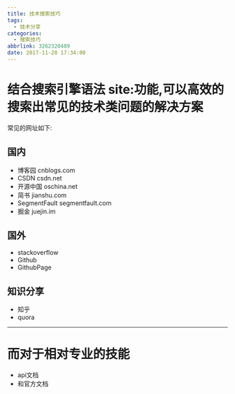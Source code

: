 ```yaml
---
title: 技术搜索技巧
tags:
  - 技术分享
categories:
  - 搜索技巧
abbrlink: 3262320489
date: 2017-11-28 17:34:00
---
```


# 结合搜索引擎语法 site:功能,可以高效的搜索出常见的技术类问题的解决方案
常见的网址如下:

## 国内
- 博客园       cnblogs.com
- CSDN        csdn.net
- 开源中国      oschina.net
- 简书         jianshu.com
- SegmentFault segmentfault.com
- 掘金          juejin.im

## 国外
- stackoverflow
- Github
- GithubPage


## 知识分享
- 知乎
- quora
-----------

# 而对于相对专业的技能
- api文档
- 和官方文档
